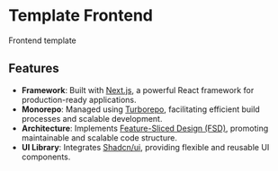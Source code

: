 # Template Frontend

Frontend template

## Features

- **Framework**: Built with [Next.js](https://nextjs.org/), a powerful React framework for production-ready applications.
- **Monorepo**: Managed using [Turborepo](https://turbo.build/repo), facilitating efficient build processes and scalable development.
- **Architecture**: Implements [Feature-Sliced Design (FSD)](https://feature-sliced.design/), promoting maintainable and scalable code structure.
- **UI Library**: Integrates [Shadcn/ui](https://ui.shadcn.com/), providing flexible and reusable UI components.
